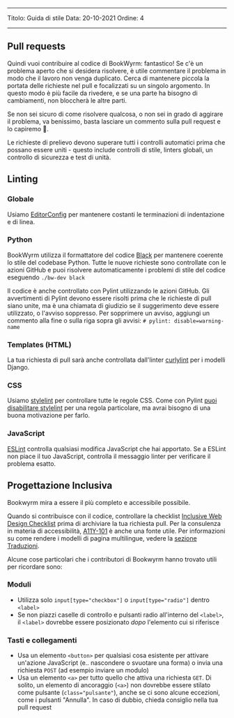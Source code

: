 - - -
Titolo: Guida di stile Data: 20-10-2021 Ordine: 4
- - -

## Pull requests

Quindi vuoi contribuire al codice di BookWyrm: fantastico! Se c'è un problema aperto che si desidera risolvere, è utile commentare il problema in modo che il lavoro non venga duplicato. Cerca di mantenere piccola la portata delle richieste nel pull e focalizzati su un singolo argomento. In questo modo è più facile da rivedere, e se una parte ha bisogno di cambiamenti, non bloccherà le altre parti.

Se non sei sicuro di come risolvere qualcosa, o non sei in grado di aggirare il problema, va benissimo, basta lasciare un commento sulla pull request e lo capiremo 💖.

Le richieste di prelievo devono superare tutti i controlli automatici prima che possano essere uniti - questo include controlli di stile, linters globali, un controllo di sicurezza e test di unità.

## Linting

### Globale

Usiamo [EditorConfig](https://editorconfig.org) per mantenere costanti le terminazioni di indentazione e di linea.

### Python

BookWyrm utilizza il formattatore del codice [Black](https://github.com/psf/black) per mantenere coerente lo stile del codebase Python. Tutte le nuove richieste sono controllate con le azioni GitHub e puoi risolvere automaticamente i problemi di stile del codice eseguendo `./bw-dev black`

Il codice è anche controllato con Pylint utilizzando le azioni GitHub. Gli avvertimenti di Pylint devono essere risolti prima che le richieste di pull siano unite, ma è una chiamata di giudizio se il suggerimento deve essere utilizzato, o l'avviso soppresso. Per sopprimere un avviso, aggiungi un commento alla fine o sulla riga sopra gli avvisi: `# pylint: disable=warning-name`

### Templates (HTML)

La tua richiesta di pull sarà anche controllata dall'linter [curlylint](https://www.curlylint.org) per i modelli Django.

### CSS

Usiamo [stylelint](https://stylelint.io) per controllare tutte le regole CSS. Come con Pylint [puoi disabilitare stylelint](https://stylelint.io/user-guide/ignore-code) per una regola particolare, ma avrai bisogno di una buona motivazione per farlo.

### JavaScript

[ESLint](https://eslint.org) controlla qualsiasi modifica JavaScript che hai apportato. Se a ESLint non piace il tuo JavaScript, controlla il messaggio linter per verificare il problema esatto.

## Progettazione Inclusiva

Bookwyrm mira a essere il più completo e accessibile possibile.

Quando si contribuisce con il codice, controllare la checklist [Inclusive Web Design Checklist](https://github.com/bookwyrm-social/bookwyrm/discussions/1354) prima di archiviare la tua richiesta pull. Per la consulenza in materia di accessibilità, [A11Y-101](https://www.a11y-101.com/development) è anche una fonte utile. Per informazioni su come rendere i modelli di pagina multilingue, vedere la [sezione Traduzioni](/translations.html).

Alcune cose particolari che i contributori di Bookwyrm hanno trovato utili per ricordare sono:

### Moduli

* Utilizza solo `input[type="checkbox"]` o `input[type="radio"]` dentro `<label>`
* Se non piazzi caselle di controllo e pulsanti radio all'interno del `<label>`, il `<label>` dovrebbe essere posizionato _dopo_ l'elemento cui si riferisce

### Tasti e collegamenti

* Usa un elemento `<button>` per qualsiasi cosa esistente per attivare un'azione JavaScript (e.. nascondere o svuotare una forma) o invia una richiesta `POST` (ad esempio inviare un modulo)
* Usa un elemento `<a>` per tutto quello che attiva una richiesta `GET`. Di solito, un elemento di ancoraggio (`<a>`) non dovrebbe essere stilato come pulsante (`class="pulsante"`), anche se ci sono alcune eccezioni, come i pulsanti "Annulla". In caso di dubbio, chieda consiglio nella tua pull request
